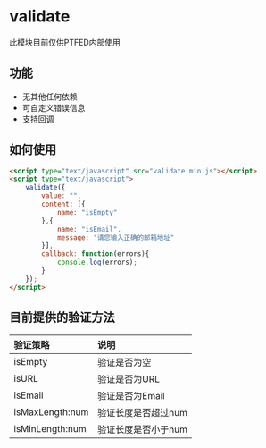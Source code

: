 # validate
此模块目前仅供PTFED内部使用

## 功能
- 无其他任何依赖
- 可自定义错误信息
- 支持回调

## 如何使用
```html
<script type="text/javascript" src="validate.min.js"></script>
<script type="text/javascript">
    validate({
        value: "",
        content: [{
            name: "isEmpty"
        },{
            name: "isEmail",
            message: "请您输入正确的邮箱地址"
        }],
        callback: function(errors){
            console.log(errors);
        }
    });
</script>
```

## 目前提供的验证方法
| 验证策略 | 说明 |
|:-------------|:-------|
| isEmpty | 验证是否为空 |
| isURL | 验证是否为URL |
| isEmail | 验证是否为Email |
| isMaxLength:num | 验证长度是否超过num |
| isMinLength:num | 验证长度是否小于num |

